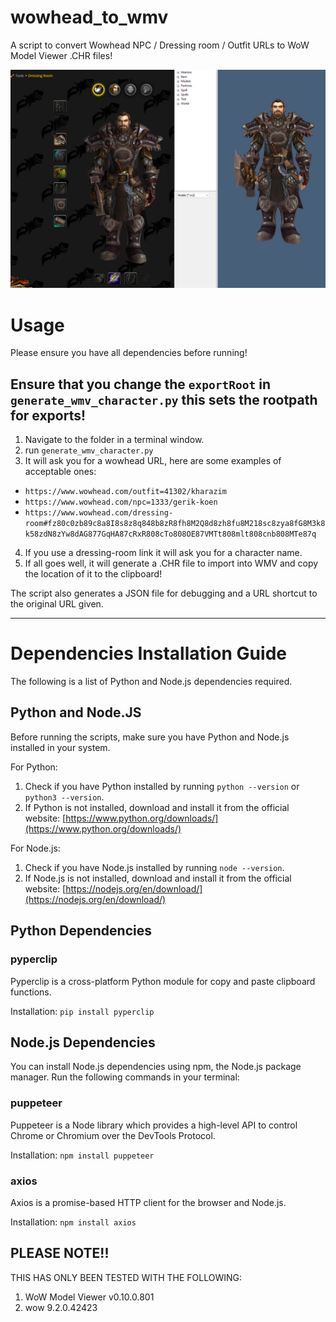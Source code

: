 # wowhead_to_wmv
 A script to convert Wowhead NPC / Dressing room / Outfit URLs to WoW Model Viewer .CHR files!



![Dressing Room](./demo.png)


# Usage

Please ensure you have all dependencies before running!

## Ensure that you change the `exportRoot` in `generate_wmv_character.py` this sets the rootpath for exports!

1. Navigate to the folder in a terminal window.
2. run `generate_wmv_character.py`
3. It will ask you for a wowhead URL, here are some examples of acceptable ones:
- `https://www.wowhead.com/outfit=41302/kharazim`
- `https://www.wowhead.com/npc=1333/gerik-koen`
- `https://www.wowhead.com/dressing-room#fz80c0zb89c8a8I8s8z8q848b8zR8fh8M2Q8d8zh8fu8M218sc8zya8fG8M3k8k58zdN8zYw8dAG877GqHA87cRxR808cTo808OE87VMTt808mlt808cnb808MTe87q`
4. If you use a dressing-room link it will ask you for a character name.
5. If all goes well, it will generate a .CHR file to import into WMV and copy the location of it to the clipboard!

The script also generates a JSON file for debugging and a URL shortcut to the original URL given.

---

# Dependencies Installation Guide

The following is a list of Python and Node.js dependencies required.

## Python and Node.JS

Before running the scripts, make sure you have Python and Node.js installed in your system.

For Python:

1.  Check if you have Python installed by running `python --version` or `python3 --version`.
2.  If Python is not installed, download and install it from the official website: [https://www.python.org/downloads/](https://www.python.org/downloads/)

For Node.js:

1.  Check if you have Node.js installed by running `node --version`.
2.  If Node.js is not installed, download and install it from the official website: [https://nodejs.org/en/download/](https://nodejs.org/en/download/)

## Python Dependencies

### pyperclip

Pyperclip is a cross-platform Python module for copy and paste clipboard functions.

Installation:
`pip install pyperclip` 



## Node.js Dependencies

You can install Node.js dependencies using npm, the Node.js package manager. Run the following commands in your terminal:

### puppeteer

Puppeteer is a Node library which provides a high-level API to control Chrome or Chromium over the DevTools Protocol.

Installation:
`npm install puppeteer` 


### axios

Axios is a promise-based HTTP client for the browser and Node.js.

Installation:
`npm install axios` 



## PLEASE NOTE!!

THIS HAS ONLY BEEN TESTED WITH THE FOLLOWING:
1) WoW Model Viewer v0.10.0.801
2) wow 9.2.0.42423
